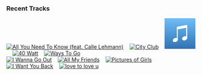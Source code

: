### Recent Tracks
[<img src='https://lastfm.freetls.fastly.net/i/u/300x300/7c4b2bb63fd84dd15b1ebb5cd803aca6.png' width='16%' height='16%' alt='All You Need To Know (feat. Calle Lehmann)'>](https://www.last.fm/music/gryffin/_/all%2byou%2bneed%2bto%2bknow%2b%2528feat.%2bcalle%2blehmann%2529)&nbsp;&nbsp;&nbsp;&nbsp;[<img src='https://lastfm.freetls.fastly.net/i/u/300x300/31175bafa9909e25577f2d64b1ad02b6.png' width='16%' height='16%' alt='City Club'>](https://www.last.fm/music/the%2bgrowlers/_/city%2bclub)&nbsp;&nbsp;&nbsp;&nbsp;[<img src='https://github.com/atfinke/atfinke/blob/master/placeholder.jpeg?raw=true' width='16%' height='16%' alt='Dance Monkey'>](https://www.last.fm/music/tones%2band%2bi/_/dance%2bmonkey)&nbsp;&nbsp;&nbsp;&nbsp;[<img src='https://lastfm.freetls.fastly.net/i/u/300x300/ba6b55b016a84af6ca7212a30a6da7b5.png' width='16%' height='16%' alt='40 Watt'>](https://www.last.fm/music/elel/_/40%2bwatt)&nbsp;&nbsp;&nbsp;&nbsp;[<img src='https://lastfm.freetls.fastly.net/i/u/300x300/f16916e0eda6414483259eaf0abfe46e.png' width='16%' height='16%' alt='Ways To Go'>](https://www.last.fm/music/grouplove/_/ways%2bto%2bgo)&nbsp;&nbsp;&nbsp;&nbsp;<br>[<img src='https://lastfm.freetls.fastly.net/i/u/300x300/5c8bf9bf8457852a2034b5699574a1f9.png' width='16%' height='16%' alt='I Wanna Go Out'>](https://www.last.fm/music/american%2bauthors/_/i%2bwanna%2bgo%2bout)&nbsp;&nbsp;&nbsp;&nbsp;[<img src='https://lastfm.freetls.fastly.net/i/u/300x300/9f3d10b812a9b7fed3f25252335921f7.png' width='16%' height='16%' alt='All My Friends'>](https://www.last.fm/music/madeon/_/all%2bmy%2bfriends)&nbsp;&nbsp;&nbsp;&nbsp;[<img src='https://lastfm.freetls.fastly.net/i/u/300x300/f5d3fe3db17009b7ae0f677a0de9687f.png' width='16%' height='16%' alt='Pictures of Girls'>](https://www.last.fm/music/wallows/_/pictures%2bof%2bgirls)&nbsp;&nbsp;&nbsp;&nbsp;[<img src='https://lastfm.freetls.fastly.net/i/u/300x300/bf9599eb57a048bd8657336623e8b658.png' width='16%' height='16%' alt='I Want You Back'>](https://www.last.fm/music/the%2bjackson%2b5/_/i%2bwant%2byou%2bback)&nbsp;&nbsp;&nbsp;&nbsp;[<img src='https://lastfm.freetls.fastly.net/i/u/300x300/525f74a64de3f5ce5da6aec5f4726845.png' width='16%' height='16%' alt='love to love u'>](https://www.last.fm/music/wrabel/_/love%2bto%2blove%2bu)&nbsp;&nbsp;&nbsp;&nbsp;<br>